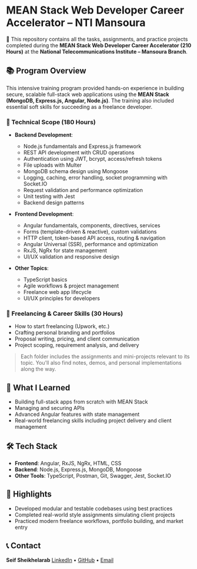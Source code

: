 
# MEAN Stack Web Developer Career Accelerator – NTI Mansoura

🚀 This repository contains all the tasks, assignments, and practice projects completed during the **MEAN Stack Web Developer Career Accelerator (210 Hours)** at the **National Telecommunications Institute – Mansoura Branch**.

## 📚 Program Overview

This intensive training program provided hands-on experience in building secure, scalable full-stack web applications using the **MEAN Stack (MongoDB, Express.js, Angular, Node.js)**. The training also included essential soft skills for succeeding as a freelance developer.

### 🔧 Technical Scope (180 Hours)

- **Backend Development**:
  - Node.js fundamentals and Express.js framework
  - REST API development with CRUD operations
  - Authentication using JWT, bcrypt, access/refresh tokens
  - File uploads with Multer
  - MongoDB schema design using Mongoose
  - Logging, caching, error handling, socket programming with Socket.IO
  - Request validation and performance optimization
  - Unit testing with Jest
  - Backend design patterns

- **Frontend Development**:
  - Angular fundamentals, components, directives, services
  - Forms (template-driven & reactive), custom validations
  - HTTP client, token-based API access, routing & navigation
  - Angular Universal (SSR), performance and optimization
  - RxJS, NgRx for state management
  - UI/UX validation and responsive design

- **Other Topics**:
  - TypeScript basics
  - Agile workflows & project management
  - Freelance web app lifecycle
  - UI/UX principles for developers

### 💼 Freelancing & Career Skills (30 Hours)

- How to start freelancing (Upwork, etc.)
- Crafting personal branding and portfolios
- Proposal writing, pricing, and client communication
- Project scoping, requirement analysis, and delivery

> Each folder includes the assignments and mini-projects relevant to its topic. You'll also find notes, demos, and personal implementations along the way.

## 🧠 What I Learned

- Building full-stack apps from scratch with MEAN Stack
- Managing and securing APIs
- Advanced Angular features with state management
- Real-world freelancing skills including project delivery and client management

## 🛠️ Tech Stack

- **Frontend**: Angular, RxJS, NgRx, HTML, CSS
- **Backend**: Node.js, Express.js, MongoDB, Mongoose
- **Other Tools**: TypeScript, Postman, Git, Swagger, Jest, Socket.IO

## 📌 Highlights

- Developed modular and testable codebases using best practices
- Completed real-world style assignments simulating client projects
- Practiced modern freelance workflows, portfolio building, and market entry

## 📞 Contact

**Seif Sheikhelarab**
[LinkedIn](https://linkedin.com/in/seifusama) • [GitHub](https://github.com/seifsheikhelarab) • [Email](mailto:seifusama@gmail.com)
